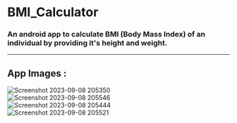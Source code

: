 # BMI_Calculator
<h3>An android app to calculate BMI (Body Mass Index) of an individual by providing it's height and weight.</h3>
<hr>
<h2>App Images :</h2>

![Screenshot 2023-09-08 205350](https://github.com/b-suryaraj/BMI_Calculator/assets/91749712/fcc8a597-376f-42eb-9c37-657fc8d59173)<br>
![Screenshot 2023-09-08 205546](https://github.com/b-suryaraj/BMI_Calculator/assets/91749712/f2675f85-6806-4288-acf4-391b5de1a46c)<br>
![Screenshot 2023-09-08 205444](https://github.com/b-suryaraj/BMI_Calculator/assets/91749712/20a4afa3-cdd9-4622-a3ec-59ae19913963)<br>
![Screenshot 2023-09-08 205521](https://github.com/b-suryaraj/BMI_Calculator/assets/91749712/b75ba3d9-7771-45b6-a127-e0f3fbcca09a)
